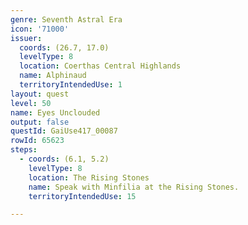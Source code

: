 ```yaml
---
genre: Seventh Astral Era
icon: '71000'
issuer:
  coords: (26.7, 17.0)
  levelType: 8
  location: Coerthas Central Highlands
  name: Alphinaud
  territoryIntendedUse: 1
layout: quest
level: 50
name: Eyes Unclouded
output: false
questId: GaiUse417_00087
rowId: 65623
steps:
  - coords: (6.1, 5.2)
    levelType: 8
    location: The Rising Stones
    name: Speak with Minfilia at the Rising Stones.
    territoryIntendedUse: 15

---
```

